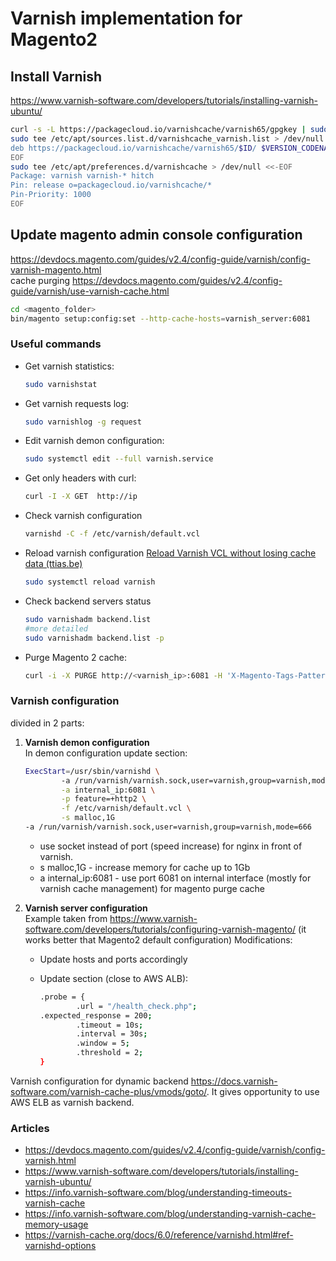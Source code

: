 # Varnish implementation for Magento2

## Install Varnish

<https://www.varnish-software.com/developers/tutorials/installing-varnish-ubuntu/>

```bash
curl -s -L https://packagecloud.io/varnishcache/varnish65/gpgkey | sudo apt-key add -
sudo tee /etc/apt/sources.list.d/varnishcache_varnish.list > /dev/null <<-EOF
deb https://packagecloud.io/varnishcache/varnish65/$ID/ $VERSION_CODENAME main
EOF
sudo tee /etc/apt/preferences.d/varnishcache > /dev/null <<-EOF
Package: varnish varnish-* hitch
Pin: release o=packagecloud.io/varnishcache/*
Pin-Priority: 1000
EOF
```

## Update magento admin console configuration

<https://devdocs.magento.com/guides/v2.4/config-guide/varnish/config-varnish-magento.html>  
cache purging <https://devdocs.magento.com/guides/v2.4/config-guide/varnish/use-varnish-cache.html>

```bash
cd <magento_folder>
bin/magento setup:config:set --http-cache-hosts=varnish_server:6081
```

### Useful commands

- Get varnish statistics:

    ```bash
    sudo varnishstat
    ```

- Get varnish requests log:

    ```bash
    sudo varnishlog -g request
    ```

- Edit varnish demon configuration:

    ```bash
    sudo systemctl edit --full varnish.service
    ```

- Get only headers with curl:

    ```bash
    curl -I -X GET  http://ip
    ```

- Check varnish configuration

    ```bash
    varnishd -C -f /etc/varnish/default.vcl
    ```

- Reload varnish configuration [Reload Varnish VCL without losing cache data (ttias.be)](https://ma.ttias.be/reload-varnish-vcl-without-losing-cache-data/)

    ```bash
    sudo systemctl reload varnish
    ```

- Check backend servers status

    ```bash
    sudo varnishadm backend.list
    #more detailed
    sudo varnishadm backend.list -p
    ```

- Purge Magento 2 cache:

    ```bash
    curl -i -X PURGE http://<varnish_ip>:6081 -H 'X-Magento-Tags-Pattern: .*'
    ```

### Varnish configuration

divided in 2 parts:

1. **Varnish demon configuration**  
    In demon configuration update section:

    ```bash
    ExecStart=/usr/sbin/varnishd \
            -a /run/varnish/varnish.sock,user=varnish,group=varnish,mode=666 \
            -a internal_ip:6081 \
            -p feature=+http2 \
            -f /etc/varnish/default.vcl \
            -s malloc,1G
    -a /run/varnish/varnish.sock,user=varnish,group=varnish,mode=666
    ```

    - use socket instead of port (speed increase) for nginx in front of varnish.
    - s malloc,1G - increase memory for cache up to 1Gb
    - a internal_ip:6081 - use port 6081 on internal interface (mostly for varnish cache management) for magento purge cache

2. **Varnish server configuration**  
    Example taken from <https://www.varnish-software.com/developers/tutorials/configuring-varnish-magento/> (it works better that Magento2 default configuration)
    Modifications:

   - Update hosts and ports accordingly
   - Update section (close to AWS ALB):

        ```bash
        .probe = {
                .url = "/health_check.php";
        .expected_response = 200;
                .timeout = 10s;
                .interval = 30s;
                .window = 5;
                .threshold = 2;
        }
        ```

Varnish configuration for dynamic backend <https://docs.varnish-software.com/varnish-cache-plus/vmods/goto/>. It gives opportunity to use AWS ELB as varnish backend.

### Articles

- <https://devdocs.magento.com/guides/v2.4/config-guide/varnish/config-varnish.html>
- <https://www.varnish-software.com/developers/tutorials/installing-varnish-ubuntu/>
- <https://info.varnish-software.com/blog/understanding-timeouts-varnish-cache>
- <https://info.varnish-software.com/blog/understanding-varnish-cache-memory-usage>
- <https://varnish-cache.org/docs/6.0/reference/varnishd.html#ref-varnishd-options>
